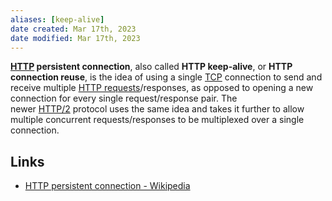 ```yaml
---
aliases: [keep-alive]
date created: Mar 17th, 2023
date modified: Mar 17th, 2023
---
```

**[HTTP](https://en.wikipedia.org/wiki/HTTP "HTTP") persistent connection**, also called **HTTP keep-alive**, or **HTTP connection reuse**, is the idea of using a single [TCP](https://en.wikipedia.org/wiki/Transmission_Control_Protocol "Transmission Control Protocol") connection to send and receive multiple [HTTP requests](https://en.wikipedia.org/wiki/Hypertext_Transfer_Protocol "Hypertext Transfer Protocol")/responses, as opposed to opening a new connection for every single request/response pair. The newer [HTTP/2](https://en.wikipedia.org/wiki/HTTP/2 "HTTP/2") protocol uses the same idea and takes it further to allow multiple concurrent requests/responses to be multiplexed over a single connection.

## Links
- [HTTP persistent connection - Wikipedia](https://en.wikipedia.org/wiki/HTTP_persistent_connection)